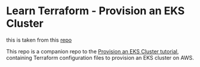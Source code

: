 # Learn Terraform - Provision an EKS Cluster

this is taken from this [repo](https://spacelift.io/blog/terraform-ekss)


This repo is a companion repo to the [Provision an EKS Cluster tutorial](https://developer.hashicorp.com/terraform/tutorials/kubernetes/eks), containing
Terraform configuration files to provision an EKS cluster on AWS.



